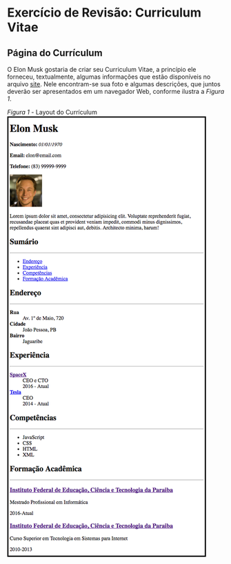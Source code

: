 # Exercício de Revisão: Curriculum Vitae

## Página do Currículum

O Elon Musk gostaria de criar seu Curriculum Vitae, a princípio ele forneceu, textualmente, algumas informações que estão disponíveis no arquivo [site](site.zip). Nele encontram-se sua foto e algumas descrições, que juntos deverão ser apresentados em um navegador Web, conforme ilustra a *Figura 1*.

*Figura 1* - Layout do Currículum
![Layout Curriculum](screen.png)
